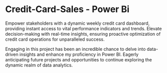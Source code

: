 # Credit-Card-Sales - Power Bi
Empower stakeholders with a dynamic weekly credit card dashboard, providing instant access to 
vital performance indicators and trends. Elevate decision-making with real-time insights, 
ensuring proactive optimization of credit card operations for unparalleled success.

Engaging in this project has been an incredible chance to delve into data-driven insights and 
enhance my proficiency in Power BI. Eagerly anticipating future projects and opportunities to 
continue exploring the dynamic realm of data analytics.
